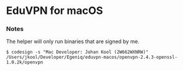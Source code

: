 # EduVPN for macOS

### Notes

The helper will only run binaries that are signed by me.

    $ codesign -s "Mac Developer: Johan Kool (2W662WXNRW)" /Users/jkool/Developer/Egeniq/eduvpn-macos/openvpn-2.4.3-openssl-1.0.2k/openvpn